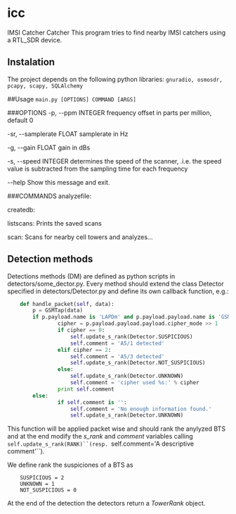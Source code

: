 # icc
IMSI Catcher Catcher
This program tries to find nearby IMSI catchers using a RTL_SDR device.

## Instalation
The project depends on the following python libraries:
```gnuradio, osmosdr, pcapy, scapy, SQLAlchemy```

##Usage
```main.py [OPTIONS] COMMAND [ARGS]```

###OPTIONS
  -p, --ppm INTEGER        frequency offset in parts per million, default 0

  -sr, --samplerate FLOAT  samplerate in Hz

  -g, --gain FLOAT gain in dBs

  -s, --speed INTEGER      determines the speed of the scanner, .i.e. the speed value is subtracted from the sampling time for each frequency

  --help                   Show this message and exit.

###COMMANDS
  analyzefile:

  createdb:

  listscans:    Prints the saved scans

  scan:         Scans for nearby cell towers and analyzes...

## Detection methods

Detections methods (DM) are defined as python scripts in detectors/some_dector.py. Every method should extend the class Detector specified in detectors/Detector.py and define its own callback function, e.g.:

```python
    def handle_packet(self, data):
        p = GSMTap(data)
        if p.payload.name is 'LAPDm' and p.payload.payload.name is 'GSMAIFDTAP' and p.payload.payload.payload.name is 'CipherModeCommand':
                cipher = p.payload.payload.payload.cipher_mode >> 1
                if cipher == 0:
                    self.update_s_rank(Detector.SUSPICIOUS)
                    self.comment = 'A5/1 detected'
                elif cipher == 2:
                    self.comment = 'A5/3 detected'
                    self.update_s_rank(Detector.NOT_SUSPICIOUS)
                else:
                    self.update_s_rank(Detector.UNKNOWN)
                    self.comment = 'cipher used %s:' % cipher
                print self.comment
        else:
                if self.comment is '':
                    self.comment = 'No enough information found.'
                    self.update_s_rank(Detector.UNKNOWN)
```
This function will be applied packet wise and should rank the anylyzed BTS and at the end modify the *s_rank* and *comment* variables calling ```self.update_s_rank(RANK)``(resp. ```self.comment='A descriptive comment'``).

We define rank the suspiciones of a BTS as
```
    SUSPICIOUS = 2
    UNKNOWN = 1
    NOT_SUSPICIOUS = 0
```

At the end of the detection the detectors return a *TowerRank* object.
